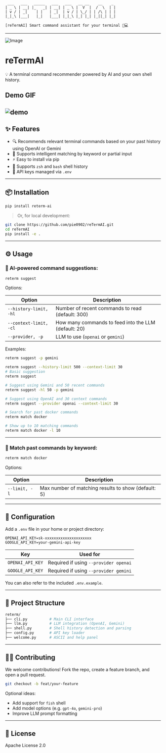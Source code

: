 ```
 ___   ___   _____   ___   ___   __ __    __    _
| _ \ | __| |_   _| | __| | _ \ |  V  |  /  \  | |
| v / | _|    | |   | _|  | v / | \_/ | | /\ | | |
|_|_\ |___|   |_|   |___| |_|_\ |_| |_| |_||_| |_|

[reTermAI] Smart command assistant for your terminal 🧠💻
```

---

![Image](https://github.com/user-attachments/assets/0de4a2b5-2167-4fe0-bc6c-764cc76ff435)

# reTermAI

💡 A terminal command recommender powered by AI and your own shell history.

## Demo GIF

## ![demo](docs/demo.gif)

## ✨ Features

- 🔍 Recommends relevant terminal commands based on your past history using OpenAI or Gemini
- 🧠 Supports intelligent matching by keyword or partial input
- ⚡ Easy to install via pip
- 🐚 Supports `zsh` and `bash` shell history
- 🔐 API keys managed via `.env`

---

## 📦 Installation

```bash
pip install reterm-ai
```

> Or, for local development:

```bash
git clone https://github.com/pie0902/reTermAI.git
cd reTermAI
pip install -e .
```

---

## ⚙️ Usage

### 🔮 AI-powered command suggestions:

```bash
reterm suggest
```

Options:

| Option                 | Description                                          |
| ---------------------- | ---------------------------------------------------- |
| `--history-limit, -hl` | Number of recent commands to read (default: 300)     |
| `--context-limit, -cl` | How many commands to feed into the LLM (default: 20) |
| `--provider, -p`       | LLM to use (`openai` or `gemini`)                    |

Examples:

```bash
reterm suggest -p gemini

reterm suggest --history-limit 500 --context-limit 30
# Basic suggestion
reterm suggest

# Suggest using Gemini and 50 recent commands
reterm suggest -hl 50 -p gemini

# Suggest using OpenAI and 30 context commands
reterm suggest --provider openai --context-limit 30

# Search for past docker commands
reterm match docker

# Show up to 10 matching commands
reterm match docker -l 10

```

---

### 🔎 Match past commands by keyword:

```bash
reterm match docker
```

Options:

| Option        | Description                                         |
| ------------- | --------------------------------------------------- |
| `--limit, -l` | Max number of matching results to show (default: 5) |

---

## 🔐 Configuration

Add a `.env` file in your home or project directory:

```env
OPENAI_API_KEY=sk-xxxxxxxxxxxxxxxxxxxxx
GOOGLE_API_KEY=your-gemini-api-key
```

| Key              | Used for                              |
| ---------------- | ------------------------------------- |
| `OPENAI_API_KEY` | Required if using `--provider openai` |
| `GOOGLE_API_KEY` | Required if using `--provider gemini` |

You can also refer to the included `.env.example`.

---

## 📂 Project Structure

```bash
reterm/
├── cli.py          # Main CLI interface
├── llm.py          # LLM integration (OpenAI, Gemini)
├── shell.py        # Shell history detection and parsing
├── config.py       # API key loader
├── welcome.py      # ASCII and help panel
```

---

## 🧑‍💻 Contributing

We welcome contributions! Fork the repo, create a feature branch, and open a pull request.

```bash
git checkout -b feat/your-feature
```

Optional ideas:

- Add support for `fish` shell
- Add model options (e.g. `gpt-4o`, `gemini-pro`)
- Improve LLM prompt formatting

---

## 📄 License

Apache License 2.0

